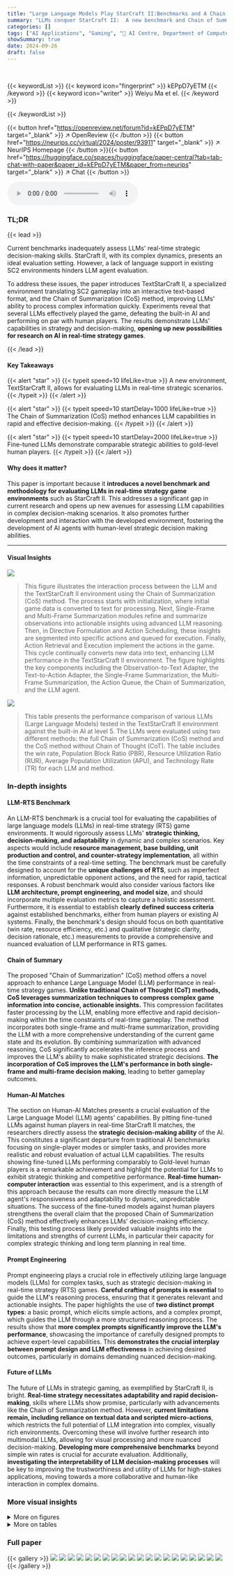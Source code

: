 ```yaml
---
title: "Large Language Models Play StarCraft II:Benchmarks and A Chain of Summarization Approach"
summary: "LLMs conquer StarCraft II:  A new benchmark and Chain of Summarization method enable real-time strategic gameplay evaluation, showcasing impressive LLM strategic abilities."
categories: []
tags: ["AI Applications", "Gaming", "🏢 AI Centre, Department of Computer Science, UCL",]
showSummary: true
date: 2024-09-26
draft: false
---
```


<br>

{{< keywordList >}}
{{< keyword icon="fingerprint" >}} kEPpD7yETM {{< /keyword >}}
{{< keyword icon="writer" >}} Weiyu Ma et el. {{< /keyword >}}
 
{{< /keywordList >}}

{{< button href="https://openreview.net/forum?id=kEPpD7yETM" target="_blank" >}}
↗ OpenReview
{{< /button >}}
{{< button href="https://neurips.cc/virtual/2024/poster/93911" target="_blank" >}}
↗ NeurIPS Homepage
{{< /button >}}{{< button href="https://huggingface.co/spaces/huggingface/paper-central?tab=tab-chat-with-paper&paper_id=kEPpD7yETM&paper_from=neurips" target="_blank" >}}
↗ Chat
{{< /button >}}



<audio controls>
    <source src="https://ai-paper-reviewer.com/kEPpD7yETM/podcast.wav" type="audio/wav">
    Your browser does not support the audio element.
</audio>


### TL;DR


{{< lead >}}

Current benchmarks inadequately assess LLMs' real-time strategic decision-making skills.  StarCraft II, with its complex dynamics, presents an ideal evaluation setting.  However, a lack of language support in existing SC2 environments hinders LLM agent evaluation. 

To address these issues, the paper introduces TextStarCraft II, a specialized environment translating SC2 gameplay into an interactive text-based format, and the Chain of Summarization (CoS) method, improving LLMs' ability to process complex information quickly.  Experiments reveal that several LLMs effectively played the game, defeating the built-in AI and performing on par with human players.  The results demonstrate LLMs' capabilities in strategy and decision-making, **opening up new possibilities for research on AI in real-time strategy games**.

{{< /lead >}}


#### Key Takeaways

{{< alert "star" >}}
{{< typeit speed=10 lifeLike=true >}} A new environment, TextStarCraft II, allows for evaluating LLMs in real-time strategic scenarios. {{< /typeit >}}
{{< /alert >}}

{{< alert "star" >}}
{{< typeit speed=10 startDelay=1000 lifeLike=true >}} The Chain of Summarization (CoS) method enhances LLM capabilities in rapid and effective decision-making. {{< /typeit >}}
{{< /alert >}}

{{< alert "star" >}}
{{< typeit speed=10 startDelay=2000 lifeLike=true >}} Fine-tuned LLMs demonstrate comparable strategic abilities to gold-level human players. {{< /typeit >}}
{{< /alert >}}

#### Why does it matter?
This paper is important because it **introduces a novel benchmark and methodology for evaluating LLMs in real-time strategy game environments** such as StarCraft II. This addresses a significant gap in current research and opens up new avenues for assessing LLM capabilities in complex decision-making scenarios.  It also promotes further development and interaction with the developed environment, fostering the development of AI agents with human-level strategic decision making abilities.

------
#### Visual Insights



![](https://ai-paper-reviewer.com/kEPpD7yETM/figures_4_1.jpg)

> This figure illustrates the interaction process between the LLM and the TextStarCraft II environment using the Chain of Summarization (CoS) method. The process starts with initialization, where initial game data is converted to text for processing. Next, Single-Frame and Multi-Frame Summarization modules refine and summarize observations into actionable insights using advanced LLM reasoning. Then, in Directive Formulation and Action Scheduling, these insights are segmented into specific actions and queued for execution. Finally, Action Retrieval and Execution implement the actions in the game. This cycle continually converts new data into text, enhancing LLM performance in the TextStarCraft II environment.  The figure highlights the key components including the Observation-to-Text Adapter, the Text-to-Action Adapter, the Single-Frame Summarization, the Multi-Frame Summarization, the Action Queue, the Chain of Summarization, and the LLM agent.





![](https://ai-paper-reviewer.com/kEPpD7yETM/tables_6_1.jpg)

> This table presents the performance comparison of various LLMs (Large Language Models) tested in the TextStarCraft II environment against the built-in AI at level 5. The LLMs were evaluated using two different methods: the full Chain of Summarization (CoS) method and the CoS method without Chain of Thought (CoT). The table includes the win rate, Population Block Ratio (PBR), Resource Utilization Ratio (RUR), Average Population Utilization (APU), and Technology Rate (TR) for each LLM and method.





### In-depth insights


#### LLM-RTS Benchmark
An LLM-RTS benchmark is a crucial tool for evaluating the capabilities of large language models (LLMs) in real-time strategy (RTS) game environments.  It would rigorously assess LLMs' **strategic thinking, decision-making, and adaptability** in dynamic and complex scenarios.  Key aspects would include **resource management, base building, unit production and control, and counter-strategy implementation**, all within the time constraints of a real-time setting. The benchmark must be carefully designed to account for the **unique challenges of RTS**, such as imperfect information, unpredictable opponent actions, and the need for rapid, tactical responses.   A robust benchmark would also consider various factors like **LLM architecture, prompt engineering, and model size**, and should incorporate multiple evaluation metrics to capture a holistic assessment.  Furthermore, it is essential to establish **clearly defined success criteria** against established benchmarks, either from human players or existing AI systems.  Finally, the benchmark's design should focus on both quantitative (win rate, resource efficiency, etc.) and qualitative (strategic clarity, decision rationale, etc.) measurements to provide a comprehensive and nuanced evaluation of LLM performance in RTS games.

#### Chain of Summary
The proposed "Chain of Summarization" (CoS) method offers a novel approach to enhance Large Language Model (LLM) performance in real-time strategy games.  **Unlike traditional Chain of Thought (CoT) methods, CoS leverages summarization techniques to compress complex game information into concise, actionable insights.** This compression facilitates faster processing by the LLM, enabling more effective and rapid decision-making within the time constraints of real-time gameplay. The method incorporates both single-frame and multi-frame summarization, providing the LLM with a more comprehensive understanding of the current game state and its evolution. By combining summarization with advanced reasoning, CoS significantly accelerates the inference process and improves the LLM's ability to make sophisticated strategic decisions. **The incorporation of CoS improves the LLM's performance in both single-frame and multi-frame decision making**, leading to better gameplay outcomes.

#### Human-AI Matches
The section on Human-AI Matches presents a crucial evaluation of the Large Language Model (LLM) agents' capabilities.  By pitting fine-tuned LLMs against human players in real-time StarCraft II matches, the researchers directly assess the **strategic decision-making ability** of the AI.  This constitutes a significant departure from traditional AI benchmarks focusing on single-player modes or simpler tasks, and provides more realistic and robust evaluation of actual LLM capabilities.  The results showing fine-tuned LLMs performing comparably to Gold-level human players is a remarkable achievement and highlight the potential for LLMs to exhibit strategic thinking and competitive performance.   **Real-time human-computer interaction** was essential to this experiment, and is a strength of this approach because the results can more directly measure the LLM agent's responsiveness and adaptability to dynamic, unpredictable situations. The success of the fine-tuned models against human players strengthens the overall claim that the proposed Chain of Summarization (CoS) method effectively enhances LLMs' decision-making efficiency. Finally, this testing process likely provided valuable insights into the limitations and strengths of current LLMs, in particular their capacity for complex strategic thinking and long term planning in real time.

#### Prompt Engineering
Prompt engineering plays a crucial role in effectively utilizing large language models (LLMs) for complex tasks, such as strategic decision-making in real-time strategy (RTS) games.  **Careful crafting of prompts is essential** to guide the LLM's reasoning process, ensuring that it generates relevant and actionable insights.  The paper highlights the use of **two distinct prompt types**: a basic prompt, which elicits simple actions, and a complex prompt, which guides the LLM through a more structured reasoning process. The results show that **more complex prompts significantly improve the LLM's performance**, showcasing the importance of carefully designed prompts to achieve expert-level capabilities. This **demonstrates the crucial interplay between prompt design and LLM effectiveness** in achieving desired outcomes, particularly in domains demanding nuanced decision-making.

#### Future of LLMs
The future of LLMs in strategic gaming, as exemplified by StarCraft II, is bright.  **Real-time strategy necessitates adaptability and rapid decision-making**, skills where LLMs show promise, particularly with advancements like the Chain of Summarization method.  However, **current limitations remain, including reliance on textual data and scripted micro-actions**, which restricts the full potential of LLM integration into complex, visually rich environments. Overcoming these will involve further research into multimodal LLMs, allowing for visual processing and more nuanced decision-making.  **Developing more comprehensive benchmarks** beyond simple win rates is crucial for accurate evaluation. Additionally, **investigating the interpretability of LLM decision-making processes** will be key to improving the trustworthiness and utility of LLMs for high-stakes applications, moving towards a more collaborative and human-like interaction in complex domains.


### More visual insights

<details>
<summary>More on figures
</summary>


![](https://ai-paper-reviewer.com/kEPpD7yETM/figures_7_1.jpg)

> This figure presents the results of a double-blind assessment evaluating the performance of LLMs on StarCraft II knowledge.  The assessment involved two sets of evaluations: one by GPT-4 and another by human experts.  Each evaluation is represented with two box plots. The first (a and c) shows the scores across five main questions, highlighting GPT-4 and human expert's assessment of those questions' difficulty. The second (b and d) displays the scores for various LLMs based on those same five questions, providing a comparison of models in terms of their overall performance as assessed both by GPT-4 and human experts.


![](https://ai-paper-reviewer.com/kEPpD7yETM/figures_8_1.jpg)

> This figure compares AlphaStar and the LLM agent's responses to a potential threat in StarCraft II.  AlphaStar fails to build defensive structures to counter the threat, resulting in damage to its base. Conversely, the LLM agent anticipates the threat, builds defensive structures, and presents a structured decision-making process demonstrating strategic planning and proactive decision making.


![](https://ai-paper-reviewer.com/kEPpD7yETM/figures_8_2.jpg)

> This figure shows a comparison of AlphaStar and the LLM agent's ability to anticipate and respond to threats.  The left panel (AlphaStar) shows a failure to construct preemptive defensive structures against an oracle attack, leading to significant damage.  The right panel (LLM Agent) demonstrates proactive defense by constructing shield batteries ahead of time, indicating its awareness and preparedness for defensive strategies.


![](https://ai-paper-reviewer.com/kEPpD7yETM/figures_16_1.jpg)

> This figure shows screenshots from a StarCraft II game featuring an LLM agent playing as the Protoss race.  The screenshots illustrate the agent's strategic decisions in the early and mid-game stages, highlighting its defensive measures (such as building Shield Batteries) and proactive scouting behavior (dispatching a Probe to scout the enemy's base). The images provide visual context for the LLM's strategic thinking and decision-making process within the TextStarCraft II environment.


![](https://ai-paper-reviewer.com/kEPpD7yETM/figures_16_2.jpg)

> This figure shows two screenshots from a StarCraft II game. The first shows the early game where the Protoss player is using probes to scout the enemy base and build its own base. The second screenshot shows the mid-game, where the Protoss player has built several defense structures (Shield Batteries) and is producing units (Void Rays) to counter the Zerg’s attack. This illustrates the LLM agent's ability to both scout effectively and build a strong defense.


![](https://ai-paper-reviewer.com/kEPpD7yETM/figures_16_3.jpg)

> This figure shows two screenshots from a StarCraft II game. The first image shows the early game where the Protoss (controlled by the LLM agent) is using a probe to scout the enemy's base. The second image shows the mid-game where the Protoss is actively defending against the enemy's attack using shield batteries.


![](https://ai-paper-reviewer.com/kEPpD7yETM/figures_16_4.jpg)

> This figure shows two screenshots from a StarCraft II game, illustrating the LLM agent's actions in the early and mid-game phases. The first screenshot highlights the proactive use of a Probe to scout the enemy's main base. The second screenshot demonstrates a defensive strategy, emphasizing the construction of Shield Batteries to counter potential enemy aggression.


![](https://ai-paper-reviewer.com/kEPpD7yETM/figures_16_5.jpg)

> This figure illustrates the workflow of the Chain of Summarization (CoS) method within the TextStarCraft II environment.  It shows how the LLM receives game observations (converted into text), processes these observations through single and multi-frame summarization, utilizes Chain-of-Thought reasoning to formulate actions, and then executes those actions within the StarCraft II game. The cycle repeats continuously, improving LLM performance.


![](https://ai-paper-reviewer.com/kEPpD7yETM/figures_17_1.jpg)

> This figure shows screenshots of a StarCraft II game where an LLM agent is controlling the Protoss. The screenshots highlight the agent's early-game scouting behavior (a probe scouting the enemy base) and its mid-game defensive strategies (shield batteries protecting against Zerg attacks). The figure illustrates the LLM agent's ability to balance proactive scouting with defensive actions in a dynamic environment.


![](https://ai-paper-reviewer.com/kEPpD7yETM/figures_17_2.jpg)

> This figure shows two screenshots from a StarCraft II game. The screenshots illustrate the LLM agent's strategies in the early and mid-game phases. The first screenshot shows a Protoss probe scouting the enemy's base to gather intelligence, while the second screenshot shows the Protoss army defending against an attack from the Zerg. In this screenshot, the Protoss army includes several shield batteries to mitigate damage, indicating a defensive strategy. 


![](https://ai-paper-reviewer.com/kEPpD7yETM/figures_17_3.jpg)

> This figure shows two screenshots from a StarCraft II game. The first screenshot shows the early game stage, where the Protoss (controlled by an LLM agent) uses a probe to scout the enemy's main base. The second screenshot shows a mid-game situation, where the Protoss uses Shield Batteries as a defensive strategy against Zerg aggression.  This illustrates the LLM agent's capability of utilizing scouting to gather information and employing defensive strategies in real-time.


![](https://ai-paper-reviewer.com/kEPpD7yETM/figures_17_4.jpg)

> This figure shows screenshots from a StarCraft II game where an LLM agent is playing as the Protoss race.  The images highlight key aspects of the agent's early and mid-game strategies.  Specifically, the images showcase the Protoss's proactive scouting, using Probes to explore the terrain and gain early information about the opponent's base and army, as well as the construction of defensive structures (Shield Batteries) to protect against early aggression.  This combination of proactive scouting and defensive building illustrates the agent's ability to balance exploration and security.


![](https://ai-paper-reviewer.com/kEPpD7yETM/figures_18_1.jpg)

> The figure shows screenshots of a StarCraft II game where an LLM agent controls the Protoss.  The screenshots illustrate two key aspects of the early and mid-game phases: defensive strategies and scouting. In the first image, the Protoss are using Probes to scout the enemy base to gather intel. In the second image, the Protoss have constructed Shield Batteries, a defensive structure, to protect their base from Zerg aggression.


![](https://ai-paper-reviewer.com/kEPpD7yETM/figures_18_2.jpg)

> This figure shows four screenshots from a StarCraft II game where an LLM agent is playing as the Protoss race.  The screenshots illustrate different stages of the early to mid-game, highlighting the agent's defensive strategies (using Shield Batteries) and its proactive scouting (using Probes and Observers to explore the map).


![](https://ai-paper-reviewer.com/kEPpD7yETM/figures_18_3.jpg)

> This figure shows two screenshots from a StarCraft II game illustrating the LLM agent's strategic decision-making in the early and mid-game.  The first image highlights the proactive use of scouting units to gather information about the opponent's base.  The second image shows the construction of defensive structures such as Shield Batteries and Photon Cannons in response to the opponent's aggression.


![](https://ai-paper-reviewer.com/kEPpD7yETM/figures_18_4.jpg)

> This figure shows two screenshots from a StarCraft II game.  The first shows the early game where the Protoss (controlled by the LLM) sends out a probe to scout the enemy's base. The second shows a mid-game scene where the Protoss has constructed defensive structures (Shield Batteries) and uses observers to gain information on the enemy.


![](https://ai-paper-reviewer.com/kEPpD7yETM/figures_18_5.jpg)

> This figure shows screenshots of a StarCraft II game featuring an LLM agent playing as Protoss.  The images illustrate the agent's early game strategy focusing on scouting the enemy's base to gather information and building defensive structures (Shield Batteries) to protect against potential attacks. It highlights the LLM's capabilities in combining early-game scouting with defensive preparations, crucial for a successful strategy in StarCraft II.


![](https://ai-paper-reviewer.com/kEPpD7yETM/figures_18_6.jpg)

> This figure illustrates the interaction process between the LLM and TextStarCraft II environment using the Chain of Summarization (CoS) method. The process starts with the initialization of game data, which is then converted into text for LLM processing. The CoS method refines and summarizes the observations into actionable insights, which are then segmented and scheduled for execution in the game environment. The cycle repeats, continually converting game data into text for LLM processing, thus enhancing the performance of the LLM in the TextStarCraft II environment.


![](https://ai-paper-reviewer.com/kEPpD7yETM/figures_18_7.jpg)

> This figure shows screenshots from a StarCraft II game, illustrating the actions taken by an LLM-controlled Protoss player during the early and mid-game phases. The screenshots highlight actions such as scouting the enemy's base with a probe, using shield batteries and photon cannons as defensive structures, and responding to an attack by the Zerg. These actions showcase the LLM agent's strategic planning and adaptive responses in real-time.


![](https://ai-paper-reviewer.com/kEPpD7yETM/figures_18_8.jpg)

> This figure shows screenshots from a StarCraft II game featuring an LLM agent playing as the Protoss race.  The screenshots illustrate the agent's early game defensive strategy, including the construction of Shield Batteries, and proactive scouting using Probes to observe the enemy's base. The images highlight the agent's focus on defensive measures and information gathering in the initial stages of the game.


![](https://ai-paper-reviewer.com/kEPpD7yETM/figures_20_1.jpg)

> This figure illustrates the interaction process between the LLM and the TextStarCraft II environment using the Chain of Summarization (CoS) method. The process is divided into several stages: initialization, single-frame and multi-frame summarization, directive formulation and action scheduling, action retrieval and execution. Each stage is clearly shown in the diagram and contains important information, such as the interaction between different components and the flow of data. The diagram visually demonstrates how the CoS method improves LLM performance by processing and summarizing game data in real-time, leading to more efficient and effective decision-making within the TextStarCraft II environment.


![](https://ai-paper-reviewer.com/kEPpD7yETM/figures_21_1.jpg)

> This figure illustrates the interaction between the LLM and the TextStarCraft II environment using the Chain of Summarization (CoS) method. The process begins with the conversion of raw game observations into text, followed by single-frame and multi-frame summarization to extract key information.  This information is then used for strategic planning and decision-making, resulting in the generation of actions that are executed in the game environment. The cycle repeats, continuously feeding new information back into the LLM to enhance performance.


![](https://ai-paper-reviewer.com/kEPpD7yETM/figures_21_2.jpg)

> This figure illustrates the interaction process between the LLM and TextStarCraft II using the Chain of Summarization (CoS) method. It shows how the raw observations from the game are converted into text, summarized, and analyzed by the LLM to generate actionable insights and decisions which are then sent back to the game environment for execution.


![](https://ai-paper-reviewer.com/kEPpD7yETM/figures_24_1.jpg)

> This figure shows a comparison between AlphaStar and the LLM agent in terms of their ability to anticipate and respond to potential threats. In the left panel (AlphaStar), the AI agent fails to construct preemptive defensive structures, leaving its base vulnerable to attack. In contrast, the right panel (LLM agent) shows the agent proactively constructing defense structures (Shield Batteries) after identifying enemy units. This highlights the superior strategic foresight and decision-making capabilities of the LLM agent.


![](https://ai-paper-reviewer.com/kEPpD7yETM/figures_24_2.jpg)

> This figure compares the strategic decision-making capabilities of AlphaStar and the LLM agent in StarCraft II.  The left panel (AlphaStar) shows a failure to construct preemptive defensive structures (Spore Crawlers) against an Oracle harassment, resulting in inadequate defensive capabilities.  Conversely, the right panel (LLM agent) demonstrates proactive defense by constructing Shield Batteries ahead of time, showcasing the LLM agent's ability to anticipate and respond to potential threats.


![](https://ai-paper-reviewer.com/kEPpD7yETM/figures_24_3.jpg)

> This figure shows a comparison between AlphaStar and the LLM agent's strategic decision-making in a StarCraft II scenario. The left panel (AlphaStar) depicts a failure to anticipate and defend against an Oracle attack, while the right panel (LLM agent) showcases proactive defense by constructing Shield Batteries before an attack. This highlights the difference in strategic decision-making and interpretability between these two systems.


![](https://ai-paper-reviewer.com/kEPpD7yETM/figures_24_4.jpg)

> This figure compares the strategic decision-making abilities of AlphaStar and the LLM agent in a StarCraft II scenario.  Panel (a) shows AlphaStar's failure to anticipate an attack by Oracles, leading to its base being vulnerable. In contrast, panel (b) illustrates the LLM agent's proactive defensive measures, such as building Shield Batteries before the attack, demonstrating superior strategic thinking and threat anticipation. This highlights a key difference in the strategic reasoning between the two agents, with the LLM agent showing a more comprehensive understanding of strategic defensive strategies.


![](https://ai-paper-reviewer.com/kEPpD7yETM/figures_24_5.jpg)

> This figure shows screenshots from a StarCraft II game featuring an LLM agent playing as Protoss.  The screenshots illustrate the agent's early and mid-game strategies, highlighting its defensive measures (such as building Shield Batteries) and proactive scouting efforts (using a Probe to scout the enemy base). The images visually demonstrate the agent's ability to gather key game information and make strategic decisions in real-time, using text-based commands to interact with the game environment.


![](https://ai-paper-reviewer.com/kEPpD7yETM/figures_24_6.jpg)

> This figure uses two screenshots from StarCraft II gameplays to highlight the difference in strategic thinking between AlphaStar and the LLM agent.  The left side shows AlphaStar failing to construct defensive structures against an incoming attack, while the right side shows the LLM agent proactively building defenses and anticipating the attack. This illustrates the LLM agent's superior strategic awareness and forward-thinking capabilities.


![](https://ai-paper-reviewer.com/kEPpD7yETM/figures_24_7.jpg)

> This figure illustrates the workflow of the Chain of Summarization (CoS) method used in TextStarCraft II.  It shows how the LLM interacts with the game environment, processing observations, generating summaries, making decisions, and executing actions in a continuous loop. The CoS method refines and summarizes observations into actionable insights, improving the LLM's decision-making efficiency within a complex real-time strategy game environment.


![](https://ai-paper-reviewer.com/kEPpD7yETM/figures_24_8.jpg)

> This figure showcases a comparison of AlphaStar and the LLM agent's strategic decision-making processes in StarCraft II.  The left panel depicts AlphaStar's failure to construct preemptive defensive structures against an Oracle attack, highlighting its inability to proactively assess threats. The right panel shows the LLM agent's proactive defense, constructing Shield Batteries ahead of time based on its analysis of the enemy's strategy. This illustrates the LLM agent's superior ability to anticipate threats and make informed strategic decisions.


![](https://ai-paper-reviewer.com/kEPpD7yETM/figures_25_1.jpg)

> This figure illustrates the workflow of the Chain of Summarization (CoS) method used in TextStarCraft II.  It shows how the LLM interacts with the game environment, processing observations, generating summaries, formulating directives, and executing actions in a continuous loop.  The key components highlighted are the Observation-to-Text Adapter, the Single-Frame Summarization, the Multi-Frame Summarization, the Action Scheduling, and the Text-to-Action Adapter, emphasizing the iterative process between the LLM and the game.


![](https://ai-paper-reviewer.com/kEPpD7yETM/figures_26_1.jpg)

> This figure shows two screenshots from a StarCraft II game where an LLM agent is playing as the Protoss race.  The first image (a) highlights the early game scouting strategy of the Protoss, using a Probe to scout the enemy's base location. This demonstrates the agent's proactive approach to gathering information. The second image (b) showcases the mid-game defensive strategy, with the Protoss constructing Shield Batteries, indicating a focus on protecting their base against potential attacks from the Zerg opponent.


![](https://ai-paper-reviewer.com/kEPpD7yETM/figures_27_1.jpg)

> This figure illustrates the process of the Chain of Summarization method in TextStarCraft II environment. The process starts with the initialization of the game, where game data is converted into textual information that the LLM can process. Then the single-frame and multi-frame summarization modules summarize the observation data into concise and actionable insights for decision-making. After the summarization, the directive formulation module formulates actions based on the summarization results, and these formulated actions are queued for execution. In the final step, the action retrieval module retrieves the actions from the queue and executes the actions in the game. The process repeats by continually converting new game data into text for processing, which improves the LLM's performance.


![](https://ai-paper-reviewer.com/kEPpD7yETM/figures_28_1.jpg)

> This figure illustrates the interaction between the LLM and the TextStarCraft II environment using the Chain of Summarization (CoS) method.  It details the various stages involved in processing observations, forming directives, and executing actions within the game. The cyclical nature of the process, continuously converting game data into text for LLM processing, is emphasized.


![](https://ai-paper-reviewer.com/kEPpD7yETM/figures_29_1.jpg)

> This figure illustrates the process of the Chain of Summarization method used in TextStarCraft II. It starts with the initialization of the game state converted into text. Then it goes through Single-Frame and Multi-Frame Summarization, which refine and summarize the observations into actionable insights using advanced LLM reasoning. The actionable insights are then converted into specific actions for the game and queued for execution. The whole cycle demonstrates how the model continually converts new data into text to enhance its performance in the game.


![](https://ai-paper-reviewer.com/kEPpD7yETM/figures_30_1.jpg)

> This figure shows a screenshot of the StarCraft II game, highlighting the LLM agent's decision to use the Chrono Boost ability on the Nexus.  The Chrono Boost ability accelerates production and research speed within the game, indicating a strategic decision by the LLM to expedite its base development and potentially counter the opponent’s actions. The specific timing and context surrounding this decision are crucial to understanding its strategic significance within the dynamic gameplay environment.


![](https://ai-paper-reviewer.com/kEPpD7yETM/figures_31_1.jpg)

> This figure illustrates the workflow of the Chain of Summarization (CoS) method within the TextStarCraft II environment.  The process starts with converting observations into text, summarizing the data using single and multi-frame summarization, formulating actionable directives, and executing actions within the game, which is then used to generate further observations, creating a closed-loop system for LLM interaction within the game.


![](https://ai-paper-reviewer.com/kEPpD7yETM/figures_32_1.jpg)

> This figure shows a screenshot of a StarCraft II game in progress, illustrating the LLM agent's (playing as Protoss) strategic response to the opponent's (Zerg) air-based attack.  The Protoss's response involves a shift in unit production towards Void Rays and Colossi to counter the Zerg's Brood Lords and Overseers. The image showcases the game's interface, including resource levels, unit counts, and the ongoing actions. The caption emphasizes the LLM agent's adaptive strategic decision-making in real-time.


</details>




<details>
<summary>More on tables
</summary>


![](https://ai-paper-reviewer.com/kEPpD7yETM/tables_6_2.jpg)
> This table presents the win rates of various LLMs fine-tuned on different datasets against the level 5 built-in AI in the TextStarCraft II environment.  The datasets vary in composition:  a full dataset of all games, a dataset containing only winning games, and subsets of winning games categorized by their APU (Average Population Utilization) performance percentile (bottom 25%, 50-75%, 25-50%, top 25%). The win rates illustrate the impact of dataset composition and data quality on the performance of fine-tuned LLMs.

![](https://ai-paper-reviewer.com/kEPpD7yETM/tables_7_1.jpg)
> This table presents the results of matches between a fine-tuned Qwen1.8B LLM agent and human players of varying skill levels.  The results show the win/loss ratio of the LLM agent against each human player.

![](https://ai-paper-reviewer.com/kEPpD7yETM/tables_8_1.jpg)
> This table presents the win rates of an LLM agent playing as Protoss against a Zerg AI opponent in TextStarCraft II at six different difficulty levels (LV1-LV6).  Two different prompts (PROMPT 1 and PROMPT 2) were used, each designed to elicit a different level of strategic complexity from the LLM.  The win rate is presented as a percentage of games won by the LLM agent out of the total games played at each difficulty level. This table demonstrates how the complexity of the prompt influences the LLM's performance in the game.

![](https://ai-paper-reviewer.com/kEPpD7yETM/tables_14_1.jpg)
> This table presents the performance comparison of various LLMs against the level 5 built-in AI in the TextStarCraft II environment.  The LLMs were tested using two different methods: the full Chain of Summarization (CoS) approach and a CoS method without Chain of Thought (CoT). The table shows the win rate, population block ratio (PBR), resource utilization ratio (RUR), average population utilization (APU), and technology rate (TR) for each LLM and method. Appendix A.2 provides detailed explanations of the evaluation metrics.

![](https://ai-paper-reviewer.com/kEPpD7yETM/tables_17_1.jpg)
> This table presents the performance of various LLMs (Large Language Models) in the TextStarCraft II environment, which is a game environment based on StarCraft II. The LLMs are tested against the built-in AI at level 5, and their performance is measured using several metrics, such as win rate, PBR (Population Block Ratio), RUR (Resource Utilization Ratio), APU (Average Population Utilization), and TR (Technology Rate). The table compares the performance of LLMs using the full Chain of Summarization (CoS) method and CoS without Chain of Thought (CoT).

![](https://ai-paper-reviewer.com/kEPpD7yETM/tables_19_1.jpg)
> This table presents the performance comparison of various LLMs tested against the level 5 built-in AI in the TextStarCraft II environment.  The LLMs were evaluated using two different methods: the full Chain of Summarization (CoS) method and the CoS method without Chain of Thought (CoT). The table shows the win rate, Population Block Ratio (PBR), Resource Utilization Ratio (RUR), Average Population Utilization (APU), and Technology Rate (TR) for each LLM and method.  Appendix A.2 provides detailed explanations of these metrics.

</details>




### Full paper

{{< gallery >}}
<img src="https://ai-paper-reviewer.com/kEPpD7yETM/1.png" class="grid-w50 md:grid-w33 xl:grid-w25" />
<img src="https://ai-paper-reviewer.com/kEPpD7yETM/2.png" class="grid-w50 md:grid-w33 xl:grid-w25" />
<img src="https://ai-paper-reviewer.com/kEPpD7yETM/3.png" class="grid-w50 md:grid-w33 xl:grid-w25" />
<img src="https://ai-paper-reviewer.com/kEPpD7yETM/4.png" class="grid-w50 md:grid-w33 xl:grid-w25" />
<img src="https://ai-paper-reviewer.com/kEPpD7yETM/5.png" class="grid-w50 md:grid-w33 xl:grid-w25" />
<img src="https://ai-paper-reviewer.com/kEPpD7yETM/6.png" class="grid-w50 md:grid-w33 xl:grid-w25" />
<img src="https://ai-paper-reviewer.com/kEPpD7yETM/7.png" class="grid-w50 md:grid-w33 xl:grid-w25" />
<img src="https://ai-paper-reviewer.com/kEPpD7yETM/8.png" class="grid-w50 md:grid-w33 xl:grid-w25" />
<img src="https://ai-paper-reviewer.com/kEPpD7yETM/9.png" class="grid-w50 md:grid-w33 xl:grid-w25" />
<img src="https://ai-paper-reviewer.com/kEPpD7yETM/10.png" class="grid-w50 md:grid-w33 xl:grid-w25" />
<img src="https://ai-paper-reviewer.com/kEPpD7yETM/11.png" class="grid-w50 md:grid-w33 xl:grid-w25" />
<img src="https://ai-paper-reviewer.com/kEPpD7yETM/12.png" class="grid-w50 md:grid-w33 xl:grid-w25" />
<img src="https://ai-paper-reviewer.com/kEPpD7yETM/13.png" class="grid-w50 md:grid-w33 xl:grid-w25" />
<img src="https://ai-paper-reviewer.com/kEPpD7yETM/14.png" class="grid-w50 md:grid-w33 xl:grid-w25" />
<img src="https://ai-paper-reviewer.com/kEPpD7yETM/15.png" class="grid-w50 md:grid-w33 xl:grid-w25" />
<img src="https://ai-paper-reviewer.com/kEPpD7yETM/16.png" class="grid-w50 md:grid-w33 xl:grid-w25" />
<img src="https://ai-paper-reviewer.com/kEPpD7yETM/17.png" class="grid-w50 md:grid-w33 xl:grid-w25" />
<img src="https://ai-paper-reviewer.com/kEPpD7yETM/18.png" class="grid-w50 md:grid-w33 xl:grid-w25" />
<img src="https://ai-paper-reviewer.com/kEPpD7yETM/19.png" class="grid-w50 md:grid-w33 xl:grid-w25" />
<img src="https://ai-paper-reviewer.com/kEPpD7yETM/20.png" class="grid-w50 md:grid-w33 xl:grid-w25" />
{{< /gallery >}}